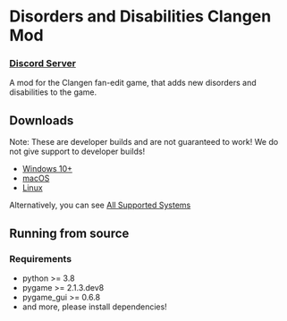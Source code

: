 # Disorders and Disabilities Clangen Mod 

### [Discord Server](https://discord.gg/ugXYkMZJCd)

A mod for the Clangen fan-edit game, that adds new disorders and disabilities to the game.

## Downloads
Note: These are developer builds and are not guaranteed to work!
We do not give support to developer builds!
- [Windows 10+](https://nightly.link/Sparrow-Moon/clangen-disabilities-and-disorders-mod/workflows/build/development/Clangen_Win64_Windows10%2B.zip)
- [macOS](https://nightly.link/Sparrow-Moon/clangen-disabilities-and-disorders-mod/workflows/build/development/Clangen_macOS64.dmg.zip)
- [Linux](https://nightly.link/Sparrow-Moon/clangen-disabilities-and-disorders-mod/workflows/build/development/Clangen_Linux64_glibc2.35%2B.tar.xz.zip)

Alternatively, you can see [All Supported Systems](https://nightly.link/Sparrow-Moon/clangen-disabilities-and-disorders-mod/workflows/build/development)

## Running from source
### Requirements
- python >= 3.8
- pygame >= 2.1.3.dev8
- pygame_gui >= 0.6.8
- and more, please install dependencies!
